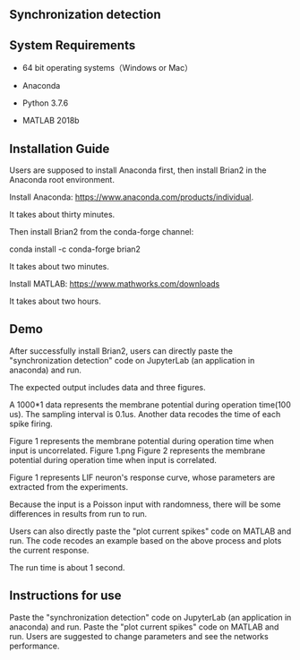 ## Synchronization detection

## System Requirements

+ 64 bit operating systems（Windows or Mac）

+ Anaconda

+ Python 3.7.6 

+ MATLAB 2018b

 ## Installation Guide

Users are supposed to install Anaconda first, then install Brian2 in the Anaconda root environment.

Install Anaconda: https://www.anaconda.com/products/individual.

It takes about thirty minutes.

Then install Brian2 from the conda-forge channel:

conda install -c conda-forge brian2

It takes about two minutes.

Install MATLAB: https://www.mathworks.com/downloads

It takes about two hours.

## Demo

After successfully install Brian2, users can directly paste the "synchronization detection" code on JupyterLab (an application in anaconda) and run.

The expected output includes data and three figures.

A 1000*1 data represents the membrane potential during operation time(100 us). The sampling interval is 0.1us.
Another data recodes the time of each spike firing. 

 
Figure 1 represents the membrane potential during operation time when input is uncorrelated.
Figure 1.png
Figure 2 represents the membrane potential during operation time when input is correlated.

Figure 1 represents LIF neuron's response curve, whose parameters are extracted from the experiments.

Because the input is a Poisson input with randomness, there will be some differences in results from run to run. 

Users can also directly paste the "plot current spikes" code on MATLAB and run. The code recodes an example based on the above process and plots the current response.


The run time is about 1 second.

## Instructions for use

Paste the "synchronization detection" code on JupyterLab (an application in anaconda) and run.
Paste the "plot current spikes" code on MATLAB and run.
Users are suggested to change parameters and see the networks performance.

